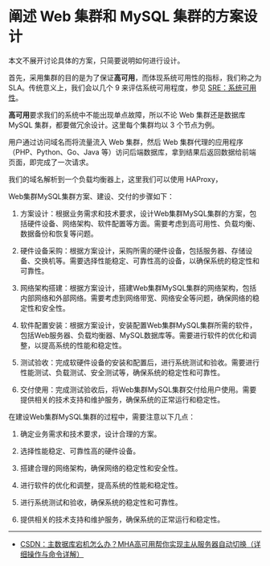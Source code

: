 # 阐述 Web 集群和 MySQL 集群的方案设计

本文不展开讨论具体的方案，只简要说明如何进行设计。

首先，采用集群的目的是为了保证**高可用**，而体现系统可用性的指标，我们称之为 SLA。传统意义上，我们会以几个 9 来评估系统可用程度，参见 [SRE：系统可用性](#!en/sre/SRE-2.md)。

**高可用**要求我们的系统中不能出现单点故障，所以不论 Web 集群还是数据库 MySQL 集群，都要做冗余设计。这里每个集群均以 3 个节点为例。

用户通过访问域名而将流量流入 Web 集群，然后 Web 集群代理的应用程序（PHP、Python、Go、Java 等）访问后端数据库，拿到结果后返回数据给前端页面，即完成了一次请求。

我们的域名解析到一个负载均衡器上，这里我们可以使用 HAProxy，


Web集群MySQL集群方案、建设、交付的步骤如下：

1. 方案设计：根据业务需求和技术要求，设计Web集群MySQL集群的方案，包括硬件设备、网络架构、软件配置等方面。需要考虑到高可用性、负载均衡、数据备份和恢复等问题。

2. 硬件设备采购：根据方案设计，采购所需的硬件设备，包括服务器、存储设备、交换机等。需要选择性能稳定、可靠性高的设备，以确保系统的稳定性和可靠性。

3. 网络架构搭建：根据方案设计，搭建Web集群MySQL集群的网络架构，包括内部网络和外部网络。需要考虑到网络带宽、网络安全等问题，确保网络的稳定性和安全性。

4. 软件配置安装：根据方案设计，安装配置Web集群MySQL集群所需的软件，包括Web服务器、负载均衡器、MySQL数据库等。需要进行软件的优化和调整，以提高系统的性能和稳定性。

5. 测试验收：完成软硬件设备的安装和配置后，进行系统测试和验收。需要进行性能测试、负载测试、安全测试等，确保系统的稳定性和可靠性。

6. 交付使用：完成测试验收后，将Web集群MySQL集群交付给用户使用。需要提供相关的技术支持和维护服务，确保系统的正常运行和稳定性。

在建设Web集群MySQL集群的过程中，需要注意以下几点：

1. 确定业务需求和技术要求，设计合理的方案。

2. 选择性能稳定、可靠性高的硬件设备。

3. 搭建合理的网络架构，确保网络的稳定性和安全性。

4. 进行软件的优化和调整，提高系统的性能和稳定性。

5. 进行系统测试和验收，确保系统的稳定性和可靠性。

6. 提供相关的技术支持和维护服务，确保系统的正常运行和稳定性。


---

- [CSDN：主数据库宕机怎么办？MHA高可用帮你实现主从服务器自动切换（详细操作与命令详解）](https://blog.csdn.net/qq_41786285/article/details/109375970)
